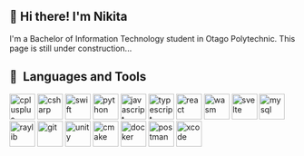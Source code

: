 ## 👋  Hi there! I'm Nikita
I'm a Bachelor of Information Technology student in Otago Polytechnic.
This page is still under construction...




<h2> 🔨 &nbsp;Languages and Tools </h2>

<p align="left">
<img src="https://cdn.jsdelivr.net/gh/devicons/devicon@latest/icons/cplusplus/cplusplus-original.svg" alt="cplusplus" width="45" height="45"/>
<img src="https://cdn.jsdelivr.net/gh/devicons/devicon@latest/icons/csharp/csharp-original.svg" alt="csharp" width="45" height="45"/>
<img src="https://icon.icepanel.io/Technology/svg/Swift.svg" alt="swift" width="45" height="45"/>
<img src="https://icon.icepanel.io/Technology/svg/Python.svg" alt="python" width="45" height="45"/>
<img src="https://cdn.jsdelivr.net/gh/devicons/devicon@latest/icons/javascript/javascript-original.svg" alt="javascript" width="45" height="45"/>
<img src="https://icon.icepanel.io/Technology/svg/TypeScript.svg" alt="typescript" width="45" height="45"/>
<img src="https://cdn.jsdelivr.net/gh/devicons/devicon@latest/icons/react/react-original.svg" alt="react" width="45" height="45"/>
<img src="https://icon.icepanel.io/Technology/svg/WebAssembly.svg" alt="wasm" width="45" height="45"/>
<img src="https://icon.icepanel.io/Technology/svg/Svelte.svg" alt="svelte" width="45" height="45"/>
<img src="https://cdn.jsdelivr.net/gh/devicons/devicon@latest/icons/mysql/mysql-original-wordmark.svg" alt="mysql" width="45" height="45"/>
<img src="https://upload.wikimedia.org/wikipedia/commons/f/f4/Raylib_logo.png" alt="raylib" width="45" height="45"/>
<img src="https://cdn.jsdelivr.net/gh/devicons/devicon@latest/icons/git/git-original.svg" alt="git" width="45" height="45"/>
<img src="https://cdn.jsdelivr.net/gh/devicons/devicon@latest/icons/unity/unity-original.svg" alt="unity" width="45" height="45"/>
<img src="https://icon.icepanel.io/Technology/svg/CMake.svg" alt="cmake" width="45" height="45"/>
<img src="https://icon.icepanel.io/Technology/svg/Docker.svg" alt="docker" width="45" height="45"/>
<img src="https://icon.icepanel.io/Technology/svg/Postman.svg" alt="postman" width="45" height="45"/>


<img src="https://icon.icepanel.io/Technology/svg/Xcode.svg" alt="xcode" width="45" height="45"/>
</p>
